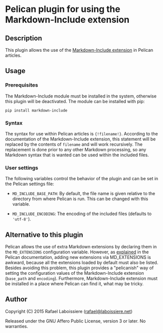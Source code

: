 # Pelican plugin for using the Markdown-Include extension


## Description

This plugin allows the use of the
[Markdown-Include extension](https://github.com/cmacmackin/markdown-include)
in Pelican articles.


## Usage

### Prerequisites

The Markdown-Include module must be installed in the system, otherwise this
plugin will be deactivated.  The module can be installed with pip:

    pip install markdown-include


### Syntax

The syntax for use within Pelican articles is `{!filename!}`. According to
the documentation of the Markdown-Include extension, this statement will be
replaced by the contents of `filename` and will work recursively. The
replacement is done prior to any other Markdown processing, so any Markdown
syntax that is wanted can be used within the included files.


### User settings

The following variables control the behavior of the plugin and can be set
in the Pelican settings file:

- `MD_INCLUDE_BASE_PATH`: By default, the file name is given relative to
the directory from where Pelican is run.  This can be changed with this
variable.

- `MD_INCLUDE_ENCODING`: The encoding of the included files (defaults to
  `'utf-8'`).


## Alternative to this plugin

Pelican allows the use of extra Markdown extensions by declaring them in
the `MD_EXTENSIONS` configuration variable.  However, as
[explained](http://docs.getpelican.com/en/latest/settings.html) in the
Pelican documentation, adding new extensions via MD_EXTENSIONS is awkward,
because all the extensions loaded by default must also be listed.  Besides
avoiding this problem, this plugin provides a "pelicanish" way of setting
the configuration values of the Markdown-Include extension (`base_path` and
`encoding`).  Furthermore, Markdown-Include extension must be installed in
a place where Pelican can find it, what may be tricky.


## Author

Copyright (C) 2015  Rafael Laboissiere (<rafael@laboissiere.net>)

Released under the GNU Affero Public License, version 3 or later.  No warranties.
